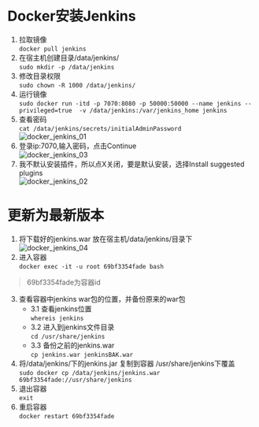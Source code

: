 # Docker安装Jenkins

1. 拉取镜像  
`docker pull jenkins`  
2. 在宿主机创建目录/data/jenkins/  
`sudo mkdir -p /data/jenkins`  
3. 修改目录权限  
`sudo chown -R 1000 /data/jenkins/`  
4. 运行镜像  
`sudo docker run -itd -p 7070:8080 -p 50000:50000 --name jenkins --privileged=true  -v /data/jenkins:/var/jenkins_home jenkins`  
5. 查看密码  
`cat /data/jenkins/secrets/initialAdminPassword`  
![docker_jenkins_01](/assets/note/jenkins/docker_jenkins_01-9b6cc6695fdd4b6ea7ed5bb5f6ef0b78.png)  
6. 登录ip:7070,输入密码，点击Continue  
![docker_jenkins_03](/assets/note/jenkins/docker_jenkins_03-28aabaebe2b34d25926308fbf806f6e9.png)  
7. 我不默认安装插件，所以点X关闭，要是默认安装，选择Install suggested plugins  
![docker_jenkins_02](/assets/note/jenkins/docker_jenkins_02-90cf9993bdf247d6b583ca0390c8080b.png)  
# 更新为最新版本  
1. 将下载好的jenkins.war 放在宿主机/data/jenkins/目录下  
![docker_jenkins_04](/assets/note/jenkins/docker_jenkins_04-1bb6b615d4f64dd689df0276d2385214.png)  
2. 进入容器  
`docker exec -it -u root 69bf3354fade bash`  
>69bf3354fade为容器id  
3. 查看容器中jenkins war包的位置，并备份原来的war包  
    - 3.1 查看jenkins位置  
`whereis jenkins`  
    - 3.2 进入到jenkins文件目录  
`cd /usr/share/jenkins`  
    - 3.3 备份之前的jenkins.war  
`cp jenkins.war jenkinsBAK.war`  
4. 将/data/jenkins/下的jenkins.jar  复制到容器 /usr/share/jenkins下覆盖  
`sudo docker cp /data/jenkins/jenkins.war 69bf3354fade://usr/share/jenkins`  
5. 退出容器  
`exit`  
6. 重启容器  
`docker restart 69bf3354fade`  